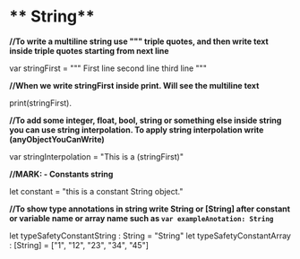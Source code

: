 # ** String** 


**//To write a multiline string use """ triple quotes, and then write text inside triple quotes starting from next line** 

var stringFirst = """
First line 
second line 
third line
"""

**//When we write  stringFirst  inside print. Will see the multiline text**

print(stringFirst). 

**//To add some integer, float, bool, string or something else inside string you can use  string interpolation. To apply string interpolation write \(anyObjectYouCanWrite)**

var stringInterpolation = "This is a \(stringFirst)"


**//MARK: - Constants string**

let constant = "this is a constant String object."

**//To show type annotations in string write String or [String] after constant or variable name or array name such as `var exampleAnotation: String`**


let typeSafetyConstantString : String = "String"
let typeSafetyConstantArray : [String] = ["1", "12", "23", "34", "45"]
